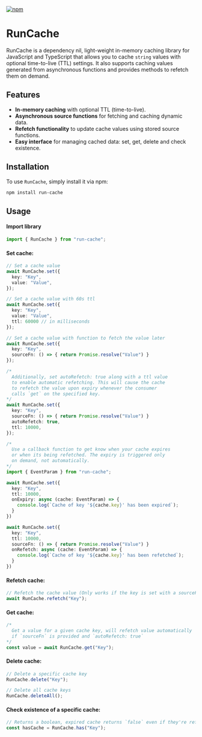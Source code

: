 [![npm](https://img.shields.io/npm/v/run-cache?colorA=000000&colorB=ff98a2)](https://www.npmjs.com/package/run-cache)

# RunCache

RunCache is a dependency nil, light-weight in-memory caching library for JavaScript and TypeScript that allows you to cache `string` values with optional time-to-live (TTL) settings. It also supports caching values generated from asynchronous functions and provides methods to refetch them on demand.

## Features

- **In-memory caching** with optional TTL (time-to-live).
- **Asynchronous source functions** for fetching and caching dynamic data.
- **Refetch functionality** to update cache values using stored source functions.
- **Easy interface** for managing cached data: set, get, delete and check existence.

## Installation

To use `RunCache`, simply install it via npm:

```bash
npm install run-cache
```

## Usage

#### Import library

```ts
import { RunCache } from "run-cache";
```

#### Set cache:

```ts
// Set a cache value
await RunCache.set({
  key: "Key",
  value: "Value",
});

// Set a cache value with 60s ttl
await RunCache.set({
  key: "Key",
  value: "Value",
  ttl: 60000 // in milliseconds
});

// Set a cache value with function to fetch the value later
await RunCache.set({
  key: "Key",
  sourceFn: () => { return Promise.resolve("Value") }
});

/*
  Additionally, set autoRefetch: true along with a ttl value
  to enable automatic refetching. This will cause the cache
  to refetch the value upon expiry whenever the consumer
  calls `get` on the specified key.
*/
await RunCache.set({
  key: "Key",
  sourceFn: () => { return Promise.resolve("Value") }
  autoRefetch: true,
  ttl: 10000,
});

/*
  Use a callback function to get know when your cache expires
  or when its being refetched. The expiry is triggered only
  on demand, not automatically.
*/
import { EventParam } from "run-cache";

await RunCache.set({
  key: "Key",
  ttl: 10000,
  onExpiry: async (cache: EventParam) => {
    console.log(`Cache of key '${cache.key}' has been expired`);
  }
})

await RunCache.set({
  key: "Key",
  ttl: 10000,
  sourceFn: () => { return Promise.resolve("Value") }
  onRefetch: async (cache: EventParam) => {
    console.log(`Cache of key '${cache.key}' has been refetched`);
  }
})
```

#### Refetch cache:

```ts
// Refetch the cache value (Only works if the key is set with a sourceFn)
await RunCache.refetch("Key");
```

#### Get cache:

```ts
/* 
  Get a value for a given cache key, will refetch value automatically
  if `sourceFn` is provided and `autoRefetch: true` 
*/
const value = await RunCache.get("Key");
```

#### Delete cache:

```ts
// Delete a specific cache key
RunCache.delete("Key");

// Delete all cache keys
RunCache.deleteAll();
```

#### Check existence of a specific cache:

```ts
// Returns a boolean, expired cache returns `false` even if they're refetchable
const hasCache = RunCache.has("Key");
```
